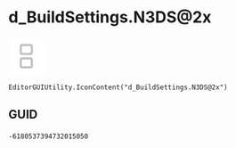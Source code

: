 # d_BuildSettings.N3DS@2x
![](/img/d_BuildSettings.N3DS@2x.png)

``` CSharp
EditorGUIUtility.IconContent("d_BuildSettings.N3DS@2x")
```
## GUID
```
-6180537394732015050
```

